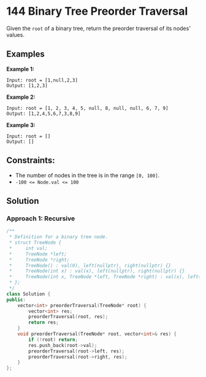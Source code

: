 # 144 Binary Tree Preorder Traversal

Given the `root` of a binary tree, return the preorder traversal of its nodes' values.

## Examples

**Example 1:**

```
Input: root = [1,null,2,3]
Output: [1,2,3]
```
**Example 2:**

```
Input: root = [1, 2, 3, 4, 5, null, 8, null, null, 6, 7, 9]
Output: [1,2,4,5,6,7,3,8,9]
```
**Example 3:**

```
Input: root = []
Output: []
```
## Constraints:
- The number of nodes in the tree is in the range `[0, 100]`.
- `-100 <= Node.val <= 100`

## Solution

### Approach 1: Recursive

```c++
/**
 * Definition for a binary tree node.
 * struct TreeNode {
 *     int val;
 *     TreeNode *left;
 *     TreeNode *right;
 *     TreeNode() : val(0), left(nullptr), right(nullptr) {}
 *     TreeNode(int x) : val(x), left(nullptr), right(nullptr) {}
 *     TreeNode(int x, TreeNode *left, TreeNode *right) : val(x), left(left), right(right) {}
 * };
 */
class Solution {
public:
    vector<int> preorderTraversal(TreeNode* root) {
        vector<int> res;
        preorderTraversal(root, res);
        return res;
    }
    void preorderTraversal(TreeNode* root, vector<int>& res) {
        if (!root) return;
        res.push_back(root->val);
        preorderTraversal(root->left, res);
        preorderTraversal(root->right, res);
    }
};
```
